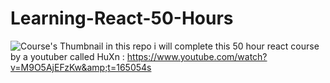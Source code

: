 # Learning-React-50-Hours
![Course's Thumbnail](https://i.ytimg.com/vi/M9O5AjEFzKw/hqdefault.jpg)
in this repo i will complete this 50 hour react course by a youtuber called  HuXn  : https://www.youtube.com/watch?v=M9O5AjEFzKw&amp;t=165054s
